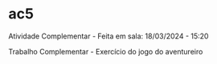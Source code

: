 # ac5
Atividade Complementar - Feita em sala: 18/03/2024 - 15:20


Trabalho Complementar - Exercício do jogo do aventureiro
